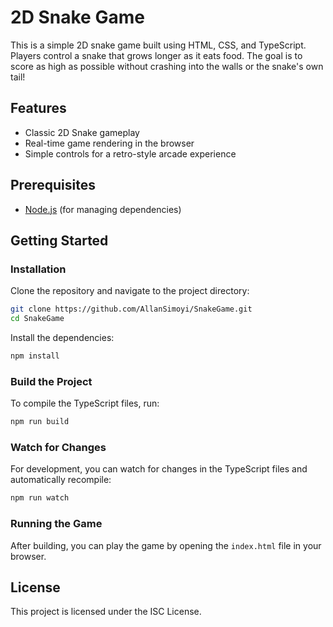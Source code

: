 # 2D Snake Game

This is a simple 2D snake game built using HTML, CSS, and TypeScript. 
Players control a snake that grows longer as it eats food. The goal is to score as high as possible without crashing into the walls or the snake's own tail!

## Features

- Classic 2D Snake gameplay
- Real-time game rendering in the browser
- Simple controls for a retro-style arcade experience

## Prerequisites

- [Node.js](https://nodejs.org/) (for managing dependencies)

## Getting Started

### Installation

Clone the repository and navigate to the project directory:

```bash
git clone https://github.com/AllanSimoyi/SnakeGame.git
cd SnakeGame
```

Install the dependencies:

```bash
npm install
```

### Build the Project

To compile the TypeScript files, run:

```bash
npm run build
```

### Watch for Changes

For development, you can watch for changes in the TypeScript files and automatically recompile:

```bash
npm run watch
```

### Running the Game

After building, you can play the game by opening the `index.html` file in your browser. 

## License

This project is licensed under the ISC License.
```